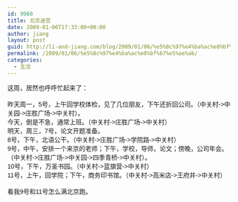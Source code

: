 ```yaml
---
id: 9960
title: 北京迷宫
date: 2009-01-06T17:33:00+00:00
author: jiang
layout: post
guid: http://li-and-jiang.com/blog/2009/01/06/%e5%8c%97%e4%ba%ac%e8%bf%b7%e5%ae%ab/
permalink: /2009/01/06/%e5%8c%97%e4%ba%ac%e8%bf%b7%e5%ae%ab/
categories:
  - 生活
---
```

<div>
  <font face="Arial">这周，居然也呼呼忙起来了：</font>
</div>

<div>
   
</div>

<div>
  <font face="Arial">昨天周一，5号，上午回学校体检，见了几位朋友，下午还折回公司。（中关村->中关园->庄胜广场->中关村）。<br />今天，倒是不急，通常上班。（中关村->庄胜广场->中关村）<br />明天，周三，7号，论文开题准备。<br />8号，下午，北语公干。（中关村->庄胜广场->学院路->中关村）<br />9号，中午，安排一个来京的老师；下午，学校，导师，论文；傍晚，公司年会。（中关村->庄胜广场->中关园->四季青桥->中关村）。<br />10号，下午，万圣书园。（中关村->蓝旗营->中关村）<br />11号，上午，回学院；下午，商务印书馆。（中关村->高米店->王府井->中关村）</font>
</div>

<div>
   
</div>

<div>
  <font face="Arial">看我9号和11号怎么满北京跑。</font>
</div>